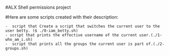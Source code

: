 #ALX Shell permissions project

#Here are some scripts created with their description:

	-  script that Create a script that switches the current user to the user betty. ($ ./0-iam_betty.sh)
	- script that prints the effective username of the current user.(./1-who_am_i.sh)
	-  script that prints all the groups the current user is part of.(./2-groups.sh)
